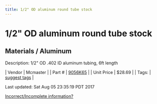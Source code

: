 ```yaml
---
title: 1/2" OD aluminum round tube stock
---
```


# 1/2" OD aluminum round tube stock
## Materials / Aluminum
Description: 	1/2" OD .402 ID aluminum tubing, 6ft length 

| Vendor | Mcmaster | 
| Part # | [9056K65](https://www.mcmaster.com/#9056K65) | 
| Unit Price | $28.69 | 
| Tags: | [suggest tags](https://docs.google.com/forms/d/e/1FAIpQLSeWyY8v3RgOty-MyWmh9U0iivNYN_molChYyS-0U-o-kOAv_g/viewform) | 

Last updated: Sat Aug 05 23:35:19 PDT 2017

 [Incorrect/Incomplete information?](https://docs.google.com/forms/d/e/1FAIpQLSeWyY8v3RgOty-MyWmh9U0iivNYN_molChYyS-0U-o-kOAv_g/viewform)